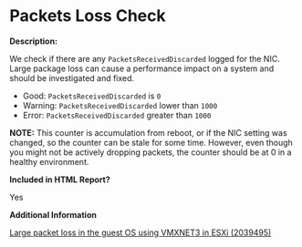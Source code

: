 # Packets Loss Check

**Description:**

We check if there are any `PacketsReceivedDiscarded` logged for the NIC. Large package loss can cause a performance impact on a system and should be investigated and fixed.

- Good: `PacketsReceivedDiscarded` is `0`
- Warning: `PacketsReceivedDiscarded` lower than `1000`
- Error: `PacketsReceivedDiscarded` greater than `1000`

**NOTE:** This counter is accumulation from reboot, or if the NIC setting was changed, so the counter can be stale for some time. However, even though you might not be actively dropping packets, the counter should be at 0 in a healthy environment.

**Included in HTML Report?**

Yes

**Additional Information**

[Large packet loss in the guest OS using VMXNET3 in ESXi (2039495)](https://kb.vmware.com/s/article/2039495)